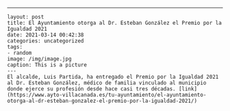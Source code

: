 ---
	layout: post
	title: El Ayuntamiento otorga al Dr. Esteban González el Premio por la Igualdad 2021
	date: 2021-03-14 00:42:38
	categories: uncategorized
	tags:
	- random
	image: /img/image.jpg
	caption: This is a picture
	---
	El alcalde, Luis Partida, ha entregado el Premio por la Igualdad 2021 al Dr. Esteban González, médico de familia vinculado al municipio donde ejerce su profesión desde hace casi tres décadas. [link](https://www.ayto-villacanada.es/tu-ayuntamiento/el-ayuntamiento-otorga-al-dr-esteban-gonzalez-el-premio-por-la-igualdad-2021/)
	